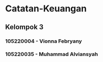 # Catatan-Keuangan
## Kelompok 3
### 105220004 - Vionna Febryany
### 105220035 - Muhammad Alviansyah
